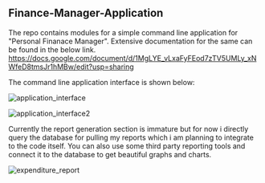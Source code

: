 ## Finance-Manager-Application

The repo contains modules for a simple command line application for "Personal Finanace Manager".
Extensive documentation for the same can be found in the below link.
https://docs.google.com/document/d/1MgLYE_vLxaFyFEod7zTV5UMLy_xNWfeD8tmsJr1hMBw/edit?usp=sharing

The command line application interface is shown below:

![application_interface](https://user-images.githubusercontent.com/39571363/42690125-c4d8078e-86c0-11e8-9fd0-464d5164a7a2.JPG)

![application_interface2](https://user-images.githubusercontent.com/39571363/42690165-e871af42-86c0-11e8-952b-82a7d64ed14f.JPG)


Currently the report generation section is immature but for now i directly query the database for pulling my reports which i am planning to integrate to the code itself. You can also use some third party reporting tools and connect it to the database to get beautiful graphs and charts.


![expenditure_report](https://user-images.githubusercontent.com/39571363/42690814-5670ec04-86c3-11e8-9c25-07b4c3a5fc71.JPG)
